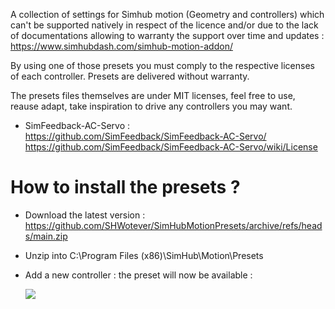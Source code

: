 A collection of settings for Simhub motion (Geometry and controllers) which can't be supported natively in respect of the licence and/or due to the lack of documentations allowing to warranty the support over time and updates : 
https://www.simhubdash.com/simhub-motion-addon/

By using one of those presets you must comply to the respective licenses of each controller. Presets are delivered without warranty.

The presets files themselves are under MIT licenses, feel free to use, reause adapt, take inspiration to drive any controllers you may want.

- SimFeedback-AC-Servo : https://github.com/SimFeedback/SimFeedback-AC-Servo/
https://github.com/SimFeedback/SimFeedback-AC-Servo/wiki/License

# How to install the presets ? 
- Download the latest version : https://github.com/SHWotever/SimHubMotionPresets/archive/refs/heads/main.zip
- Unzip into C:\Program Files (x86)\SimHub\Motion\Presets
- Add a new controller : the preset will now be available : 

  ![](https://i.imgur.com/c5hGewG.png)
